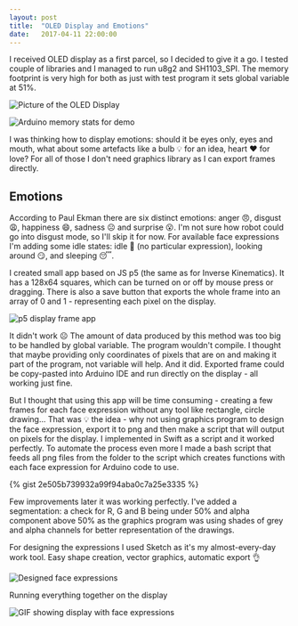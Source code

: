 ```yaml
---
layout: post
title:  "OLED Display and Emotions"
date:   2017-04-11 22:00:00
---
```

I received OLED display as a first parcel, so I decided to give it a go.
I tested couple of libraries and I managed to run u8g2 and SH1103_SPI. The memory footprint is very high for both as just with test program it sets global variable at 51%.

![Picture of the OLED Display](/quadruped/assets/display-oled.jpg)

![Arduino memory stats for demo](/quadruped/assets/display-arduino-sketch-memory-stats.png)

I was thinking how to display emotions: should it be eyes only, eyes and mouth, what about some artefacts like a bulb 💡 for an idea, heart ❤️ for love?
For all of those I don't need graphics library as I can export frames directly.

## Emotions

According to Paul Ekman there are six distinct emotions: anger 😠, disgust 😩, happiness 😄, sadness ☹️ and surprise 😮. I'm not sure how robot could go into disgust mode, so I'll skip it for now. For available face expressions I'm adding some idle states: idle 🙂 (no particular expression), looking around 😏, and sleeping 😴.

I created small app based on JS p5 (the same as for Inverse Kinematics). It has a 128x64 squares, which can be turned on or off by mouse press or dragging. There is also a save button that exports the whole frame into an array of 0 and 1 - representing each pixel on the display.

![p5 display frame app](/quadruped/assets/display-p5-editor.png)

It didn't work ☹️ The amount of data produced by this method was too big to be handled by global variable. The program wouldn't compile. I thought that maybe providing only coordinates of pixels that are on and making it part of the program, not variable will help. And it did. Exported frame could be copy-pasted into Arduino IDE and run directly on the display - all working just fine.

But I thought that using this app will be time consuming - creating a few frames for each face expression without any tool like rectangle, circle drawing... That was 💡 the idea - why not using graphics program to design the face expression, export it to png and then make a script that will output on pixels for the display. I implemented in Swift as a script and it worked perfectly. To automate the process even more I made a bash script that feeds all png files from the folder to the script which creates functions with each face expression for Arduino code to use.

{% gist 2e505b739932a99f94aba0c7a25e3335 %}

Few improvements later it was working perfectly. I've added a segmentation: a check for R, G and B being under 50% and alpha component above 50% as the graphics program was using shades of grey and alpha channels for better representation of the drawings.

For designing the expressions I used Sketch as it's my almost-every-day work tool. Easy shape creation, vector graphics, automatic export 👌

![Designed face expressions](/quadruped/assets/emotions.png)

Running everything together on the display

![GIF showing display with face expressions](/quadruped/assets/display-working-face-expressions.gif)
